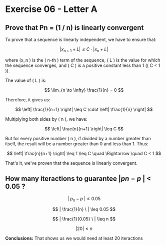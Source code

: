 # Exercise 06 - Letter A


## Prove that Pn = (1 / n) is linearly convergent
To prove that a sequence is linearly independent, we have to ensure that:

$$
|x_{n+1} + L| \leq C \cdot |x_n + L|
$$

where \(x_n \) is the \( n-th \) term of the sequence, \( L \) is the value for which the sequence converges, and \( C \) is a positive constant less than 1 (\( C < 1 \)).

The value of \( L \) is:

$$
\lim_{n \to \infty} \frac{1}{n} = 0
$$

Therefore, it gives us:

$$
\left| \frac{1}{n+1} \right| \leq C \cdot \left| \frac{1}{n} \right|
$$

Multiplying both sides by \( n \), we have:

$$
\left| \frac{n}{n+1} \right| \leq C
$$

But for every positive number \( n \), if divided by a number greater than itself, the result will be a number greater than 0 and less than 1. Thus:

$$
\left| \frac{n}{n+1} \right| \leq 1 \leq C \quad \Rightarrow \quad C < 1
$$

That's it, we've proven that the sequence is linearly convergent.

## How many iteractions to guarantee $|  pn - p \ |$ < 0.05 ?

$$
| \ p_{n} - p\ | \leq 0.05
$$

$$
| \frac{1}{n} \ | \leq 0.05 
$$

$$ 
| \frac{1}{0.05} \ | \leq n
$$

$$
| 20  | \leq n
$$

**Conclusions:** 
That shows us we would need at least 20 iteractions
